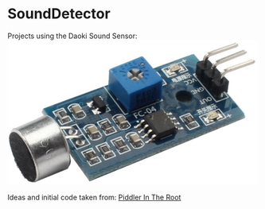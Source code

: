 # SoundDetector
Projects using the Daoki Sound Sensor:
![](_documentation/resources/DAOKI_SoundSensor.png)

Ideas and initial code taken from: [Piddler In The Root](http://www.piddlerintheroot.com/sound-sensor/)

